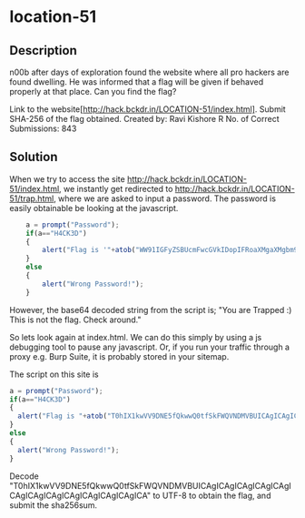 # location-51

## Description
n00b after days of exploration found the website where all pro hackers are found dwelling.
He was informed that a flag will be given if behaved properly at that place. Can you find the flag?

Link to the website[http://hack.bckdr.in/LOCATION-51/index.html]. Submit SHA-256 of the flag obtained.
Created by: Ravi Kishore R
No. of Correct Submissions: 843

## Solution

When we try to access the site http://hack.bckdr.in/LOCATION-51/index.html, we instantly get redirected to http://hack.bckdr.in/LOCATION-51/trap.html, where we are asked to input a password. The password is easily obtainable be looking at the javascript.

```javascript
	a = prompt("Password");
	if(a=="H4CK3D")
	{
		alert("Flag is '"+atob("WW91IGFyZSBUcmFwcGVkIDopIFRoaXMgaXMgbm90IHRoZSBmbGFnLiBDaGVjayBhcm91bmQu")+"'");
	}
	else
	{
		alert("Wrong Password!");
	}
```
However, the base64 decoded string from the script is; "You are Trapped :) This is not the flag. Check around."

So lets look again at index.html. We can do this simply by using a js debugging tool to pause any javascript. Or, if you run your traffic through a proxy e.g. Burp Suite, it is probably stored in your sitemap.

The script on this site is
```javascript
a = prompt("Password");
if(a=="H4CK3D")
{
  alert("Flag is "+atob("T0hIX1kwVV9DNE5fQkwwQ0tfSkFWQVNDMVBUICAgICAgICAgICAgICAgICAgICAgICAgICAgICAgICAgICAgICA"));
}
else
{
  alert("Wrong Password!");
}
```

Decode "T0hIX1kwVV9DNE5fQkwwQ0tfSkFWQVNDMVBUICAgICAgICAgICAgICAgICAgICAgICAgICAgICAgICAgICAgICA" to UTF-8 to obtain the flag, and submit the sha256sum.
